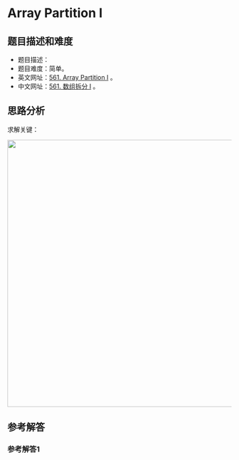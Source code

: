 # Array Partition I

## 题目描述和难度
+ 题目描述：
+ 题目难度：简单。
+ 英文网址：[561. Array Partition I](https://leetcode.com/problems/array-partition-i/description/)  。
+ 中文网址：[561. 数组拆分 I](https://leetcode-cn.com/problems/array-partition-i/description/)  。
## 思路分析
求解关键：

<img src="https://liweiwei1419.github.io/images/leetcode-solution/" width="600">

## 参考解答
### 参考解答1

```java

```